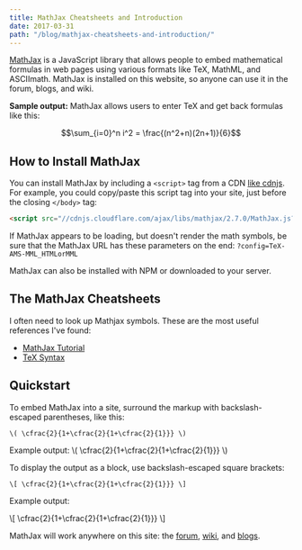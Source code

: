```yaml
---
title: MathJax Cheatsheets and Introduction
date: 2017-03-31
path: "/blog/mathjax-cheatsheets-and-introduction/"
---
```


<a href="https://www.mathjax.org/">MathJax</a> is a JavaScript library that allows people to embed mathematical formulas in web pages using various formats like TeX, MathML, and ASCIImath. MathJax is installed on this website, so anyone can use it in the forum, blogs, and wiki.

<strong>Sample output:</strong> MathJax allows users to enter TeX and get back formulas like this:

$$\sum_{i=0}^n i^2 = \frac{(n^2+n)(2n+1)}{6}$$

<h2>How to Install MathJax</h2>

You can install MathJax by including a `<script>` tag from a CDN <a href="https://cdnjs.com/libraries/mathjax">like cdnjs</a>. For example, you could copy/paste this script tag into your site, just before the closing `</body>` tag:

```html
<script src="//cdnjs.cloudflare.com/ajax/libs/mathjax/2.7.0/MathJax.js?config=TeX-AMS-MML_HTMLorMML" integrity="sha256-yYfngbEKv4RENfGDvNUqJTqGFcKf31NJEe9OTnnMH3Y=" crossorigin="anonymous"></script>
```

If MathJax appears to be loading, but doesn't render the math symbols, be sure that the MathJax URL has these parameters on the end: <code>?config=TeX-AMS-MML_HTMLorMML</code>

MathJax can also be installed with NPM or downloaded to your server.

<h2>The MathJax Cheatsheets</h2>

I often need to look up Mathjax symbols. These are the most useful references I've found:

<ul>
  <li><a href="https://math.meta.stackexchange.com/questions/5020/mathjax-basic-tutorial-and-qu%E2%80%8C%E2%80%8Bick-reference">MathJax Tutorial</a></li>
  <li><a href="http://www.onemathematicalcat.org/MathJaxDocumentation/TeXSyntax.htm">TeX Syntax</a></li>
</ul>

<h2>Quickstart</h2>

To embed MathJax into a site, surround the markup with backslash-escaped parentheses, like this:

```
\( \cfrac{2}{1+\cfrac{2}{1+\cfrac{2}{1}}} \)
```

Example output: \\( \cfrac{2}{1+\cfrac{2}{1+\cfrac{2}{1}}} \\)

To display the output as a block, use backslash-escaped square brackets:

```
\[ \cfrac{2}{1+\cfrac{2}{1+\cfrac{2}{1}}} \]
```

Example output:

\\[ \cfrac{2}{1+\cfrac{2}{1+\cfrac{2}{1}}} \\]

MathJax will work anywhere on this site: the <a href="/forum">forum</a>, <a href="http://codeselfstudy.com/wiki/Main_Page">wiki</a>, and <a href="/blog">blogs</a>.
